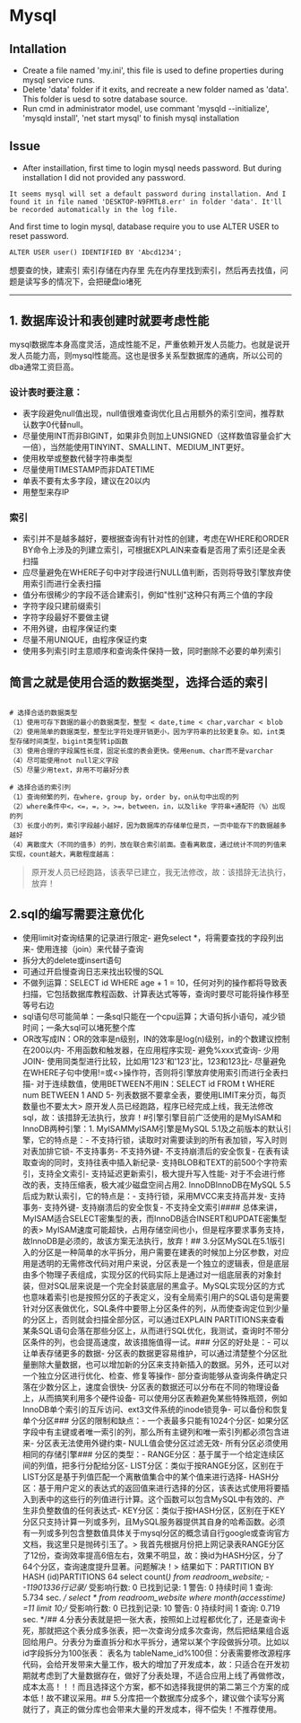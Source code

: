 # Mysql

## Intallation
- Create a file named 'my.ini', this file is used to define properties during mysql service runs.
- Delete 'data' folder if it exits, and recreate a new folder named as 'data'. This folder is uesd to sotre database source.
- Run cmd in administrator model, use commant 'mysqld --initialize', 'mysqld install', 'net start mysql' to finish mysql installation

## Issue
- After instaillation, first time to login mysql needs password. But during installation I did not provided any password.
````
It seems mysql will set a default password during installation. And I found it in file named 'DESKTOP-N9FMTL8.err' in folder 'data'. It'll be recorded automatically in the log file.
````
And first time to login mysql, database require you to use ALTER USER to reset password.
```
ALTER USER user() IDENTIFIED BY 'Abcd1234';
```


想要查的快，建索引
索引存储在内存里
先在内存里找到索引，然后再去找值，问题是读写多的情况下，会把硬盘io堵死

---

## 1. 数据库设计和表创建时就要考虑性能

mysql数据库本身高度灵活，造成性能不足，严重依赖开发人员能力。也就是说开发人员能力高，则mysql性能高。这也是很多关系型数据库的通病，所以公司的dba通常工资巨高。

### 设计表时要注意：
 - 表字段避免null值出现，null值很难查询优化且占用额外的索引空间，推荐默认数字0代替null。
 - 尽量使用INT而非BIGINT，如果非负则加上UNSIGNED（这样数值容量会扩大一倍），当然能使用TINYINT、SMALLINT、MEDIUM_INT更好。
 - 使用枚举或整数代替字符串类型
 - 尽量使用TIMESTAMP而非DATETIME
 - 单表不要有太多字段，建议在20以内
 - 用整型来存IP
### 索引
 - 索引并不是越多越好，要根据查询有针对性的创建，考虑在WHERE和ORDER BY命令上涉及的列建立索引，可根据EXPLAIN来查看是否用了索引还是全表扫描
 - 应尽量避免在WHERE子句中对字段进行NULL值判断，否则将导致引擎放弃使用索引而进行全表扫描
 - 值分布很稀少的字段不适合建索引，例如"性别"这种只有两三个值的字段
 - 字符字段只建前缀索引
 - 字符字段最好不要做主键
 - 不用外键，由程序保证约束
 - 尽量不用UNIQUE，由程序保证约束
 - 使用多列索引时主意顺序和查询条件保持一致，同时删除不必要的单列索引
## 简言之就是使用合适的数据类型，选择合适的索引

```

# 选择合适的数据类型
（1）使用可存下数据的最小的数据类型，整型 < date,time < char,varchar < blob
（2）使用简单的数据类型，整型比字符处理开销更小，因为字符串的比较更复杂。如，int类型存储时间类型，bigint类型转ip函数
（3）使用合理的字段属性长度，固定长度的表会更快。使用enum、char而不是varchar
（4）尽可能使用not null定义字段
（5）尽量少用text，非用不可最好分表

# 选择合适的索引列
（1）查询频繁的列，在where，group by，order by，on从句中出现的列
（2）where条件中<，<=，=，>，>=，between，in，以及like 字符串+通配符（%）出现的列
（3）长度小的列，索引字段越小越好，因为数据库的存储单位是页，一页中能存下的数据越多越好
（4）离散度大（不同的值多）的列，放在联合索引前面。查看离散度，通过统计不同的列值来实现，count越大，离散程度越高：
```
> 原开发人员已经跑路，该表早已建立，我无法修改，故：该措辞无法执行，放弃！
## 2.sql的编写需要注意优化
 - 使用limit对查询结果的记录进行限定- 避免select *，将需要查找的字段列出来- 使用连接（join）来代替子查询
 - 拆分大的delete或insert语句
 - 可通过开启慢查询日志来找出较慢的SQL
 - 不做列运算：SELECT id WHERE age + 1 = 10，任何对列的操作都将导致表扫描，它包括数据库教程函数、计算表达式等等，查询时要尽可能将操作移至等号右边
 - sql语句尽可能简单：一条sql只能在一个cpu运算；大语句拆小语句，减少锁时间；一条大sql可以堵死整个库
 - OR改写成IN：OR的效率是n级别，IN的效率是log(n)级别，in的个数建议控制在200以内- 不用函数和触发器，在应用程序实现- 避免%xxx式查询- 少用JOIN- 使用同类型进行比较，比如用'123'和'123'比，123和123比- 尽量避免在WHERE子句中使用!=或<>操作符，否则将引擎放弃使用索引而进行全表扫描- 对于连续数值，使用BETWEEN不用IN：SELECT id FROM t WHERE num BETWEEN 1 AND 5- 列表数据不要拿全表，要使用LIMIT来分页，每页数量也不要太大> 原开发人员已经跑路，程序已经完成上线，我无法修改sql，故：该措辞无法执行，放弃！#引擎引擎目前广泛使用的是MyISAM和InnoDB两种引擎：1. MyISAMMyISAM引擎是MySQL 5.1及之前版本的默认引擎，它的特点是：- 不支持行锁，读取时对需要读到的所有表加锁，写入时则对表加排它锁- 不支持事务- 不支持外键- 不支持崩溃后的安全恢复- 在表有读取查询的同时，支持往表中插入新纪录- 支持BLOB和TEXT的前500个字符索引，支持全文索引- 支持延迟更新索引，极大提升写入性能- 对于不会进行修改的表，支持压缩表，极大减少磁盘空间占用2. InnoDBInnoDB在MySQL 5.5后成为默认索引，它的特点是：- 支持行锁，采用MVCC来支持高并发- 支持事务- 支持外键- 支持崩溃后的安全恢复- 不支持全文索引#### 总体来讲，MyISAM适合SELECT密集型的表，而InnoDB适合INSERT和UPDATE密集型的表> MyISAM速度可能超快，占用存储空间也小，但是程序要求事务支持，故InnoDB是必须的，故该方案无法执行，放弃！## 3.分区MySQL在5.1版引入的分区是一种简单的水平拆分，用户需要在建表的时候加上分区参数，对应用是透明的无需修改代码对用户来说，分区表是一个独立的逻辑表，但是底层由多个物理子表组成，实现分区的代码实际上是通过对一组底层表的对象封装，但对SQL层来说是一个完全封装底层的黑盒子。MySQL实现分区的方式也意味着索引也是按照分区的子表定义，没有全局索引用户的SQL语句是需要针对分区表做优化，SQL条件中要带上分区条件的列，从而使查询定位到少量的分区上，否则就会扫描全部分区，可以通过EXPLAIN PARTITIONS来查看某条SQL语句会落在那些分区上，从而进行SQL优化，我测试，查询时不带分区条件的列，也会提高速度，故该措施值得一试。### 分区的好处是：- 可以让单表存储更多的数据- 分区表的数据更容易维护，可以通过清楚整个分区批量删除大量数据，也可以增加新的分区来支持新插入的数据。另外，还可以对一个独立分区进行优化、检查、修复等操作- 部分查询能够从查询条件确定只落在少数分区上，速度会很快- 分区表的数据还可以分布在不同的物理设备上，从而搞笑利用多个硬件设备- 可以使用分区表赖避免某些特殊瓶颈，例如InnoDB单个索引的互斥访问、ext3文件系统的inode锁竞争- 可以备份和恢复单个分区### 分区的限制和缺点：- 一个表最多只能有1024个分区- 如果分区字段中有主键或者唯一索引的列，那么所有主键列和唯一索引列都必须包含进来- 分区表无法使用外键约束- NULL值会使分区过滤无效- 所有分区必须使用相同的存储引擎### 分区的类型：- RANGE分区：基于属于一个给定连续区间的列值，把多行分配给分区- LIST分区：类似于按RANGE分区，区别在于LIST分区是基于列值匹配一个离散值集合中的某个值来进行选择- HASH分区：基于用户定义的表达式的返回值来进行选择的分区，该表达式使用将要插入到表中的这些行的列值进行计算。这个函数可以包含MySQL中有效的、产生非负整数值的任何表达式- KEY分区：类似于按HASH分区，区别在于KEY分区只支持计算一列或多列，且MySQL服务器提供其自身的哈希函数。必须有一列或多列包含整数值具体关于mysql分区的概念请自行google或查询官方文档，我这里只是抛砖引玉了。> 我首先根据月份把上网记录表RANGE分区了12份，查询效率提高6倍左右，效果不明显，故：换id为HASH分区，分了64个分区，查询速度提升显著。问题解决！> 结果如下：PARTITION BY HASH (id)PARTITIONS 64 select count(*) from readroom_website; --11901336行记录/* 受影响行数: 0  已找到记录: 1  警告: 0  持续时间 1 查询: 5.734 sec. */   select * from readroom_website where month(accesstime) =11 limit 10;/* 受影响行数: 0  已找到记录: 10  警告: 0  持续时间 1 查询: 0.719 sec. */## 4.分表分表就是把一张大表，按照如上过程都优化了，还是查询卡死，那就把这个表分成多张表，把一次查询分成多次查询，然后把结果组合返回给用户。分表分为垂直拆分和水平拆分，通常以某个字段做拆分项。比如以id字段拆分为100张表： 表名为  tableName_id%100但：分表需要修改源程序代码，会给开发带来大量工作，极大的增加了开发成本，故：只适合在开发初期就考虑到了大量数据存在，做好了分表处理，不适合应用上线了再做修改，成本太高！！！而且选择这个方案，都不如选择我提供的第二第三个方案的成本低！故不建议采用。## 5.分库把一个数据库分成多个，建议做个读写分离就行了，真正的做分库也会带来大量的开发成本，得不偿失！不推荐使用。